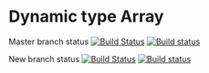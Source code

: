 # Dynamic type Array

Master branch status
[![Build Status](https://travis-ci.org/Mephisto94/laba3.svg?branch=master)](https://travis-ci.org/Mephisto94/laba3)
[![Build status](https://ci.appveyor.com/api/projects/status/boh2ma4bk9lg773v?svg=true)](https://ci.appveyor.com/project/Mephisto94/laba3)

New branch status
[![Build Status](https://travis-ci.org/Mephisto94/laba3.svg?branch=new_branch)](https://travis-ci.org/Mephisto94/laba3)
[![Build status](https://ci.appveyor.com/api/projects/status/boh2ma4bk9lg773v?svg=true)](https://ci.appveyor.com/project/Mephisto94/laba3)

